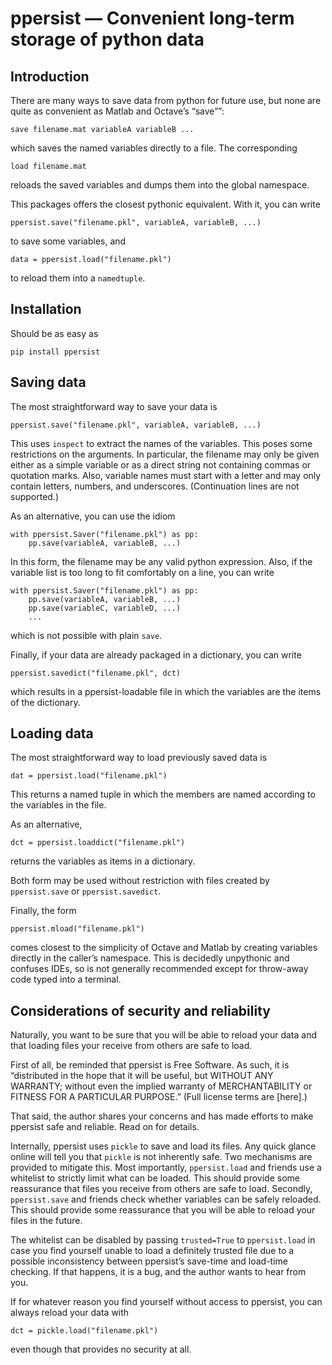 # ppersist — Convenient long-term storage of python data

## Introduction

There are many ways to save data from python for future use, but none
are quite as convenient as Matlab and Octave’s “save””:

    save filename.mat variableA variableB ...
    
which saves the named variables directly to a file. The corresponding

    load filename.mat
    
reloads the saved variables and dumps them into the global namespace.

This packages offers the closest pythonic equivalent. With it, you can write

    ppersist.save("filename.pkl", variableA, variableB, ...)
    
to save some variables, and

    data = ppersist.load("filename.pkl")
    
to reload them into a `namedtuple`. 


## Installation

Should be as easy as

    pip install ppersist
    

## Saving data

The most straightforward way to save your data is

    ppersist.save("filename.pkl", variableA, variableB, ...)

This uses `inspect` to extract the names of the variables. This poses
some restrictions on the arguments. In particular, the filename may
only be given either as a simple variable or as a direct string not
containing commas or quotation marks. Also, variable names must start
with a letter and may only contain letters, numbers, and underscores. 
(Continuation lines are not supported.)

As an alternative, you can use the idiom

    with ppersist.Saver("filename.pkl") as pp:
        pp.save(variableA, variableB, ...)
        
In this form, the filename may be any valid python expression. Also,
if the variable list is too long to fit comfortably on a line, you can
write

    with ppersist.Saver("filename.pkl") as pp:
        pp.save(variableA, variableB, ...)
        pp.save(variableC, variableD, ...)
        ...

which is not possible with plain `save`.

Finally, if your data are already packaged in a dictionary, you can write

    ppersist.savedict("filename.pkl", dct)
    
which results in a ppersist-loadable file in which the variables are
the items of the dictionary.


## Loading data

The most straightforward way to load previously saved data is

    dat = ppersist.load("filename.pkl")
    
This returns a named tuple in which the members are named according to
the variables in the file.

As an alternative,

    dct = ppersist.loaddict("filename.pkl")
   
returns the variables as items in a dictionary.

Both form may be used without restriction with files created by
`ppersist.save` or `ppersist.savedict`.

Finally, the form

    ppersist.mload("filename.pkl")
    
comes closest to the simplicity of Octave and Matlab by creating
variables directly in the caller’s namespace. This is decidedly
unpythonic and confuses IDEs, so is not generally recommended except
for throw-away code typed into a terminal.


## Considerations of security and reliability

Naturally, you want to be sure that you will be able to reload your
data and that loading files your receive from others are safe to load.

First of all, be reminded that ppersist is Free Software. As such, it
is “distributed in the hope that it will be useful, but WITHOUT ANY
WARRANTY; without even the implied warranty of MERCHANTABILITY or
FITNESS FOR A PARTICULAR PURPOSE.” (Full license terms are [here].)

That said, the author shares your concerns and has made efforts to
make ppersist safe and reliable. Read on for details.

Internally, ppersist uses `pickle` to save and load its files. Any
quick glance online will tell you that `pickle` is not inherently
safe. Two mechanisms are provided to mitigate this. Most importantly,
`ppersist.load` and friends use a whitelist to strictly limit what can
be loaded. This should provide some reassurance that files you receive
from others are safe to load. Secondly, `ppersist.save` and friends
check whether variables can be safely reloaded. This should provide
some reassurance that you will be able to reload your files in the
future.

The whitelist can be disabled by passing `trusted=True` to
`ppersist.load` in case you find yourself unable to load a definitely
trusted file due to a possible inconsistency between ppersist’s
save-time and load-time checking. If that happens, it is a bug, and
the author wants to hear from you.

If for whatever reason you find yourself without access to ppersist,
you can always reload your data with

    dct = pickle.load("filename.pkl")
    
even though that provides no security at all.


